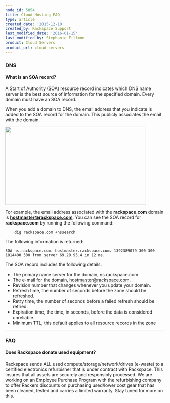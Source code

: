```yaml
---
node_id: 5054
title: Cloud Hosting FAQ
type: article
created_date: '2015-12-10'
created_by: Rackspace Support
last_modified_date: '2016-01-15'
last_modified_by: Stephanie Fillmon
product: Cloud Servers
product_url: cloud-servers
---
```


### DNS

#### What is an SOA record?

A Start of Authority (SOA) resource record indicates which DNS name
server is the best source of information for the specified domain. Every
domain must have an SOA record.

When you add a domain to DNS, the email address that you indicate is
added to the SOA record for the domain. This publicly associates the
email with the domain.

<img src="/knowledge_center/sites/default/files/field/image/emailtoDomainassociation.png" width="445" height="247" />

For example, the email address associated with the **rackspace.com**
domain is **hostmaster@rackspace.com**. You can see the SOA record for
**rackspace.com** by running the following command:

        dig rackspace.com +nssearch

The following information is returned:

    SOA ns.rackspace.com. hostmaster.rackspace.com. 1392389079 300 300 1814400 300 from server 69.20.95.4 in 12 ms.

The SOA record includes the following details:

-   The primary name server for the domain, ns.rackspace.com
-   The e-mail for the domain, hostmaster@rackspace.com.
-   Revision number that changes whenever you update your domain.
-   Refresh time, the number of seconds before the zone should
    be refreshed.
-   Retry time, the number of seconds before a failed refresh should
    be retried.
-   Expiration time, the time, in seconds, before the data is
    considered unreliable.
-   Minimum TTL, this default applies to all resource records in the
    zone

------------------------------------------------------------------------

### FAQ

#### Does Rackspace donate used equipment?

Rackspace sends ALL used compute/storage/network/drives (e-waste) to a
certified electronics refurbisher that is under contract with Rackspace.
This insures that all assets are securely and responsibly processed. We
are working on an Employee Purchase Program with the refurbishing
company to offer Rackers discounts on purchasing used/lower cost gear
that has been cleaned, tested and carries a limited warranty. Stay tuned
for more on this.
